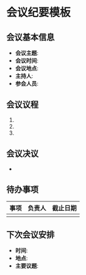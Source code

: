 # 会议纪要模板

## 会议基本信息
- **会议主题**:
- **会议时间**:
- **会议地点**:
- **主持人**:
- **参会人员**:

## 会议议程
1.
2.
3.

## 会议决议
-

## 待办事项
| 事项 | 负责人 | 截止日期 |
|------|--------|----------|
|      |        |          |

## 下次会议安排
- **时间**:
- **地点**:
- **主要议题**: